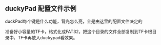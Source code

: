 ## duckyPad 配置文件示例

duckPad每个键是什么功能，背光怎么亮，全是由这里的配置文件决定的

准备好小容量的TF卡，格式化成FAT32，把这个目录的文件全部复制到TF卡根目录中，TF卡再放入duckypad看效果。
